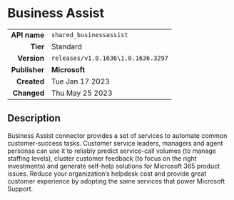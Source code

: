 # Business Assist
| | |
|-:|-|
|**API name**|`shared_businessassist`|
|**Tier**|Standard|
|**Version**|`releases/v1.0.1636\1.0.1636.3297`|
|**Publisher**|**Microsoft**|
|**Created**|Tue Jan 17 2023|
|**Changed**|Thu May 25 2023|

## Description
Business Assist connector provides a set of services to automate common customer-success tasks. Customer service leaders, managers and agent personas can use it to reliably predict service-call volumes (to manage staffing levels), cluster customer feedback (to focus on the right investments) and generate self-help solutions for Microsoft 365 product issues.  Reduce your organization’s helpdesk cost and provide great customer experience by adopting the same services that power Microsoft Support.
